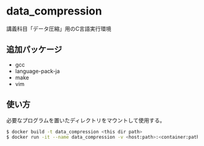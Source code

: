 # data_compression

講義科目「データ圧縮」用のC言語実行環境

## 追加パッケージ

- gcc
- language-pack-ja
- make
- vim

## 使い方

必要なプログラムを置いたディレクトリをマウントして使用する。

```bash
$ docker build -t data_compression <this dir path>
$ docker run -it --name data_compression -v <host:path>:<container:path> data_compression bash
```
